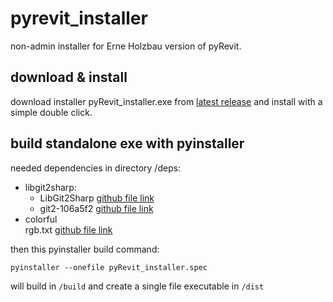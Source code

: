 # pyrevit_installer
non-admin installer for Erne Holzbau version of pyRevit.

## download & install
download installer pyRevit_installer.exe from [latest release](https://github.com/erneagholzbau/pyrevit_installer/releases/latest) 
and install with a simple double click.

## build standalone exe with pyinstaller
needed dependencies in directory /deps:
* libgit2sharp:
    * LibGit2Sharp [github file link](https://github.com/eirannejad/pyRevit/blob/master/bin/LibGit2Sharp.dll)
    * git2-106a5f2 [github file link]()
* colorful <br>
    rgb.txt [github file link](https://github.com/timofurrer/colorful/blob/master/colorful/data/rgb.txt)

then this pyinstaller build command:

`pyinstaller --onefile pyRevit_installer.spec`

will build in `/build` and create a single file executable in `/dist`
